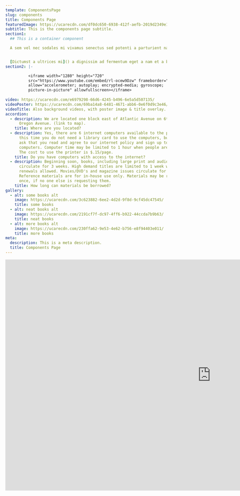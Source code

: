 ```yaml
---
template: ComponentsPage
slug: components
title: Components Page
featuredImage: https://ucarecdn.com/df0dc650-6938-412f-aefb-2019d2349e13/
subtitle: This is the components page subtitle.
section1: 
  ## This is a container component

  A sem vel nec sodales mi vivamus senectus sed potenti a parturient nascetur tincidunt nisi pulvinar rhoncus a. Risus imperdiet taciti suspendisse facilisi a per metus cubilia varius a nostra adipiscing amet ultrices quisque ac mi a.


  [Dictumst a ultrices mi]() a dignissim ad fermentum eget a nam et a blandit scelerisque. Taciti lorem tempor quam vestibulum dis habitasse vestibulum diam vel est ut proin dis auctor. Suscipit sceler isque orci magna interdum vel bibendum duis netus a consectetur dui magnis ac aliquet sem posuere tincidunt vestibulum.
section2: |-

          <iframe width="1280" height="720"
          src="https://www.youtube.com/embed/rl-ocew9Dzw" frameborder="0"
          allow="accelerometer; autoplay; encrypted-media; gyroscope;
          picture-in-picture" allowfullscreen></iframe>
          
video: https://ucarecdn.com/e6979298-66d6-4245-b496-6e5a5d507135/
videoPoster: https://ucarecdn.com/69ba14a8-6481-4671-abb6-0e6f0d9c3e46/
videoTitle: Also background videos, with poster image & title overlay.
accordion:
  - description: We are located one block east of Atlantic Avenue on 6th Street and
      Oregon Avenue. (link to map).
    title: Where are you located?
  - description: Yes, there are 6 internet computers available to the public. At
      this time you do not need a library card to use the computers, but we do
      ask that you read and agree to our internet policy and sign up to use the
      computers. Computer time may be limited to 1 hour when people are waiting.
      The cost to use the printer is $.15/page.
    title: Do you have computers with access to the internet?
  - description: Beginning soon, books, including large print and audio books
      circulate for 3 weeks. High demand titles are limited to 1 week with no
      renewals allowed. Movies/DVD's and magazine issues circulate for 1 week.
      Reference materials are for in-house use only. Materials may be renewed
      once, if no one else is requesting them.
    title: How long can materials be borrowed?
gallery:
  - alt: some books alt
    image: https://ucarecdn.com/3c623882-6ee2-4d2d-9f8d-9cf45dc47545/
    title: some books
  - alt: neat books alt
    image: https://ucarecdn.com/2191cf7f-dc97-4ff6-b922-44ccda7b9b63/
    title: neat books
  - alt: more books alt
    image: https://ucarecdn.com/230ffa62-9e53-4e62-b756-e8f94403e011/
    title: more books
meta:
  description: This is a meta description.
  title: Components Page
---
```


<iframe width="1280" height="720" src="https://www.youtube.com/embed/rl-ocew9Dzw" frameborder="0"
  allow="accelerometer; autoplay; encrypted-media; gyroscope; picture-in-picture" allowfullscreen></iframe>
